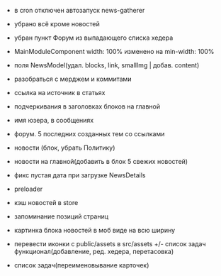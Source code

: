 + в cron отключен автозапуск news-gatherer
+ убрано всё кроме новостей
+ убран пункт Форум из выпадающего списка хедера
+ MainModuleComponent width: 100% изменено на min-width: 100%
+ поля NewsModel(удал. blocks, link, smallImg | добав. content)

+ разобраться с мерджем и коммитами
+ ссылка на источник в статьях
+ подчеркивания в заголовках блоков на главной
+ имя юзера, в сообщениях
+ форум. 5 последних созданных тем со ссылками
+ новости (блок, убрать Политику)
+ новости на главной(добавить в блок 5 свежих новостей)
+ фикс пустая дата при загрузке NewsDetails
+ preloader
+ кэш новостей в store
+ запоминание позиций страниц
+ картинка блока новостей в моб виде на всю ширину
+ перевести иконки с public/assets в src/assets
+/- список задач функционал(добавление, ред. хедера, перетасовка)
- список задач(переименовывание карточек)